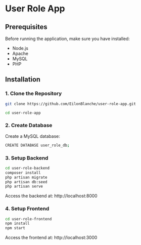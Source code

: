 # User Role App

## Prerequisites

Before running the application, make sure you have installed:

- Node.js
- Apache
- MySQL
- PHP

## Installation

### 1. Clone the Repository

```bash
git clone https://github.com/EilonBlanche/user-role-app.git
```
```bash
cd user-role-app
```
### 2. Create Database

Create a MySQL database:

```bash
CREATE DATABASE user_role_db;
```

### 3. Setup Backend

```bash
cd user-role-backend
composer install
php artisan migrate
php artisan db:seed
php artisan serve
```

Access the backend at: http://localhost:8000

### 4. Setup Frontend
```bash
cd user-role-frontend
npm install
npm start
```
Access the frontend at: http://localhost:3000
